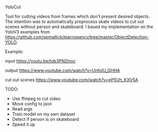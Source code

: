 YoloCut

Tool for cutting videos from frames which don't present desired objects.
The intention was to automatically preprocess skate videos to cut out scenes without person and skateboard.
I based my implementation on the YoloV3 examples from https://github.com/spmallick/learnopencv/tree/master/ObjectDetection-YOLO.

Example:

input
https://youtu.be/tob3PN2lnsc

output
https://www.youtube.com/watch?v=UnfoIU_GHHA

cut out scenes
https://www.youtube.com/watch?v=eP5Uh_KXV5A


TODO:
- Use ffmpeg to cut video
- Move config to json
- Read args
- Train model on my own dataset
- Detect if person is on skateboard
- Speed it up
